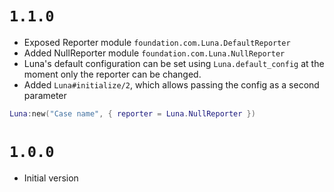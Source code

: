 # `1.1.0`

* Exposed Reporter module `foundation.com.Luna.DefaultReporter`
* Added NullReporter module `foundation.com.Luna.NullReporter`
* Luna's default configuration can be set using `Luna.default_config` at the moment only the reporter can be changed.
* Added `Luna#initialize/2`, which allows passing the config as a second parameter

```lua
Luna:new("Case name", { reporter = Luna.NullReporter })
```

# `1.0.0`

* Initial version
